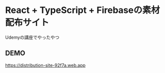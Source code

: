 # React + TypeScript + Firebaseの素材配布サイト
Udemyの講座でやったやつ

## DEMO
https://distribution-site-92f7a.web.app